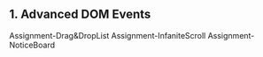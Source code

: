 ## 1. Advanced DOM Events
 Assignment-Drag&DropList
 Assignment-InfaniteScroll
 Assignment-NoticeBoard
